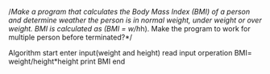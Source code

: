 /*Make a program that calculates the Body Mass Index (BMI) of a person and determine weather the person is
in normal weight, under weight or over weight. BMI is calculated as (BMI = w/h*h). Make the program to
work for multiple person before terminated?*/

Algorithm
start 
enter input(weight and height)
read input
orperation BMI= weight/height*height 
print BMI 
end

